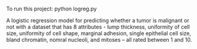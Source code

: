 To run this project:
python logreg.py

A logistic regression model for predicting whether a tumor is malignant or not with a dataset that has 8 attributes - lump thickness, uniformity of cell size, uniformity
of cell shape, marginal adhesion, single epithelial cell size, bland chromatin, nomral nucleoli, and mitoses – all rated between 1 and 10.
